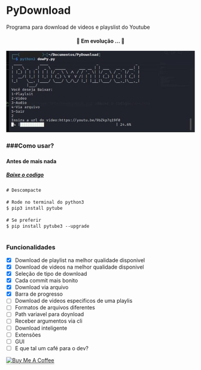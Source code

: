 # PyDownload
Programa para download de videos e playslist do Youtube
<h4 align="center"> 
	🚧 Em evolução ...  🚧
</h4>
<img src="https://github.com/CR0J22/PyDownload/blob/main/assets/bannerpydown.jpeg" alt="PydownloadBanner">

<h3>###Como usar?<h3>
<h4>Antes de mais nada <h4>
<p align="center">
    <h5><a href="https://github.com/CR0J22/PyDownload/archive/refs/heads/main.zip">Baixe o codigo</a></h5>
</p>

```
# Descompacte

# Rode no terminal do python3
$ pip3 install pytube

# Se preferir
$ pip install pytube3 --upgrade


 ````

### Funcionalidades
- [x] Download de playlist na melhor qualidade disponivel
- [x] Download de videos na melhor qualidade disponivel
- [x] Seleção de tipo de download
- [x] Cada commit mais bonito
- [x] Download via arquivo
- [x] Barra de progresso
- [ ] Download de videos especificos de uma playlis
- [ ] Formatos de arquivos diferentes
- [ ] Path variavel para doynload
- [ ] Receber argumentos via cli
- [ ] Download inteligente
- [ ] Extensões
- [ ] GUI
- [ ] E que tal um café para o dev?
<a href="https://www.buymeacoffee.com/cr0j22" target="_blank">
    <img src="https://www.buymeacoffee.com/assets/img/custom_images/orange_img.png" alt="Buy Me A Coffee" style="height: 41px !important;width: 174px !important;box-shadow: 0px 3px 2px 0px rgba(190, 190, 190, 0.5) !important;-webkit-box-shadow: 0px 3px 2px 0px rgba(190, 190, 190, 0.5) !important;" >
  </a>

